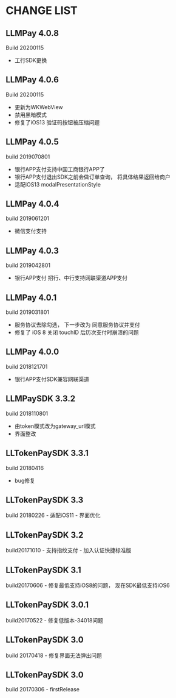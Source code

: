 CHANGE LIST
======

## LLMPay 4.0.8
Build 20200115

- 工行SDK更换
## LLMPay 4.0.6
Build 20200115

- 更新为WKWebView
- 禁用黑暗模式
- 修复了iOS13 验证码按钮被压缩问题

## LLMPay 4.0.5
build 2019070801

- 银行APP支付支持中国工商银行APP了
- 银行APP支付退出SDK之前会做订单查询， 将具体结果返回给商户
- 适配iOS13 modalPresentationStyle

## LLMPay 4.0.4
build 2019061201

- 微信支付支持

## LLMPay 4.0.3
build 2019042801

- 银行APP支付 招行、中行支持网联渠道APP支付

## LLMPay 4.0.1
build 2019031801

- 服务协议去除勾选， 下一步改为 同意服务协议并支付
- 修复了 iOS 8 关闭 touchID 后历次支付时崩溃的问题

## LLMPay 4.0.0
build 2018121701

- 银行APP支付SDK兼容网联渠道

## LLMPaySDK 3.3.2 
build 2018110801
- 由token模式改为gateway_url模式
- 界面整改

## LLTokenPaySDK 3.3.1
build 20180416
- bug修复


## LLTokenPaySDK 3.3 
build 20180226
    - 适配iOS11
    - 界面优化


## LLTokenPaySDK 3.2 
build20171010
    - 支持指纹支付
    - 加入认证快捷标准版


## LLTokenPaySDK 3.1 
build20170606
    - 修复最低支持iOS8的问题， 现在SDK最低支持iOS6

## LLTokenPaySDK 3.0.1 
build20170522
    - 修复低版本-34018问题

## LLTokenPaySDK 3.0 
build 20170418
    - 修复界面无法弹出问题

## LLTokenPaySDK 3.0 
build 20170306
    - firstRelease
